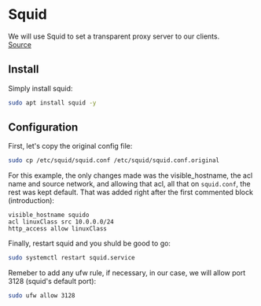 # Squid
We will use Squid to set a transparent proxy server to our clients. <br />
[Source](https://ubuntu.com/server/docs/how-to-install-a-squid-server)

## Install
Simply install squid:
```bash
sudo apt install squid -y
```

## Configuration
First, let's copy the original config file:
```bash
sudo cp /etc/squid/squid.conf /etc/squid/squid.conf.original
```

For this example, the only changes made was the visible_hostname, the acl name and source network, and allowing that acl, all that on `squid.conf`, the rest was kept default. That was added right after the first commented block (introduction):
```
visible_hostname squido
acl linuxClass src 10.0.0.0/24
http_access allow linuxClass
```

Finally, restart squid and you shuld be good to go:
```bash
sudo systemctl restart squid.service
```

Remeber to add any ufw rule, if necessary, in our case, we will allow port 3128 (squid's default port):
```bash
sudo ufw allow 3128
```